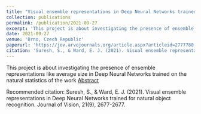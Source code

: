 ```yaml
---
title: "Visual ensemble representations in Deep Neural Networks trained for natural object recognition"
collection: publications
permalink: /publication/2021-09-27
excerpt: 'This project is about investigating the presence of ensemble representations like average size in Deep Neural Networks trained on the natural statistics of the work'
date: 2021-09-27
venue: 'Brno, Czech Republic'
paperurl: 'https://jov.arvojournals.org/article.aspx?articleid=2777780'
citation: 'Suresh, S., & Ward, E. J. (2021). Visual ensemble representations in Deep Neural Networks trained for natural object recognition. Journal of Vision, 21(9), 2677-2677.'
---
```

This project is about investigating the presence of ensemble representations like average size in Deep Neural Networks trained on the natural statistics of the work
[Abstract](https://jov.arvojournals.org/article.aspx?articleid=2777780)

Recommended citation: Suresh, S., & Ward, E. J. (2021). Visual ensemble representations in Deep Neural Networks trained for natural object recognition. Journal of Vision, 21(9), 2677-2677.